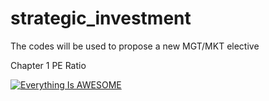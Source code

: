 # strategic_investment
The codes will be used to propose a new MGT/MKT elective

Chapter 1 PE Ratio


[![Everything Is AWESOME](https://yt-embed.herokuapp.com/embed?v=StTqXEQ2l-Y)](https://www.youtube.com/watch?v=StTqXEQ2l-Y "Everything Is AWESOME")
